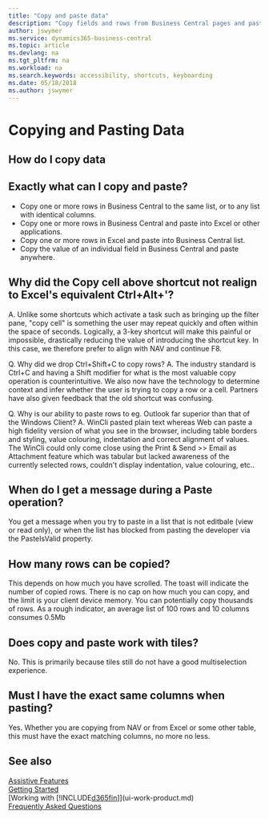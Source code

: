 ```yaml
---
title: "Copy and paste data"
description: "Copy fields and rows from Business Central pages and paste somewhere else."
author: jswymer
ms.service: dynamics365-business-central
ms.topic: article
ms.devlang: na
ms.tgt_pltfrm: na
ms.workload: na
ms.search.keywords: accessibility, shortcuts, keyboarding
ms.date: 05/18/2018
ms.author: jswymer
---
```


# Copying and Pasting Data

## How do I copy data


## Exactly what can I copy and paste?
-   Copy one or more rows in Business Central to the same list, or to any list with identical columns.
-   Copy one or more rows in Business Central and paste into Excel or other applications.
-   Copy one or more rows in Excel and paste into Business Central list.
-   Copy the value of an individual field in Business Central and paste anywhere.
 
## Why did the Copy cell above shortcut not realign to Excel's equivalent Ctrl+Alt+'?
A. Unlike some shortcuts which activate a task such as bringing up the filter pane, "copy cell" is something the user may repeat quickly and often within the space of seconds. Logically, a 3-key shortcut will make this painful or impossible, drastically reducing the value of introducing the shortcut key. In this case, we therefore prefer to align with NAV and continue F8.
 
Q. Why did we drop Ctrl+Shift+C to copy rows?
A. The industry standard is Ctrl+C and having a Shift modifier for what is the most valuable copy operation is counterintuitive. We also now have the technology to determine context and infer whether the user is trying to copy a row or a cell. Partners have also given feedback that the old shortcut was confusing.
 
Q. Why is our ability to paste rows to eg. Outlook far superior than that of the Windows Client?
A. WinCli pasted plain text whereas Web can paste a high fidelity version of what you see in the browser, including table borders and styling, value colouring, indentation and correct alignment of values. The WinCli could only come close using the Print & Send >> Email as Attachment feature which was tabular but lacked awareness of the currently selected rows, couldn't display indentation, value colouring, etc..
 
## When do I get a message during a Paste operation?
You get a message when you try to paste in a list that is not editbale (view or read only), or when the list has blocked from pasting the developer via the PasteIsValid property.
 
## How many rows can be copied?
This depends on how much you have scrolled. The toast will indicate the number of copied rows. There is no cap on how much you can copy, and the limit is your client device memory. You can potentially copy thousands of rows. As a rough indicator, an average list of 100 rows and 10 columns consumes 0.5Mb
 
## Does copy and paste work with tiles?
No. This is primarily because tiles still do not have a good multiselection experience.

## Must I have the exact same columns when pasting?
Yes. Whether you are copying from NAV or from Excel or some other table, this must have the exact matching columns, no more no less.


## See also
[Assistive Features](ui-accessibility.md)  
[Getting Started](product-get-started.md)  
[Working with [!INCLUDE[d365fin](includes/d365fin_md.md)]](ui-work-product.md)  
[Frequently Asked Questions](across-faq.md)  
